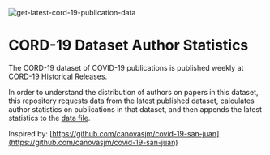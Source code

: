 ![get-latest-cord-19-publication-data](https://github.com/chrisgebert/CORD-19-publications/workflows/get-latest-cord-19-publication-data/badge.svg)

# CORD-19 Dataset Author Statistics

The CORD-19 dataset of COVID-19 publications is published weekly at [CORD-19 Historical Releases](https://ai2-semanticscholar-cord-19.s3-us-west-2.amazonaws.com/historical_releases.html). 

In order to understand the distribution of authors on papers in this dataset, this repository requests data from the latest published dataset, calculates author statistics on publications in that dataset, and then appends the latest statistics to the [data file](/data/CORD-19-historical-releases.csv).

Inspired by: [https://github.com/canovasjm/covid-19-san-juan](https://github.com/canovasjm/covid-19-san-juan)
